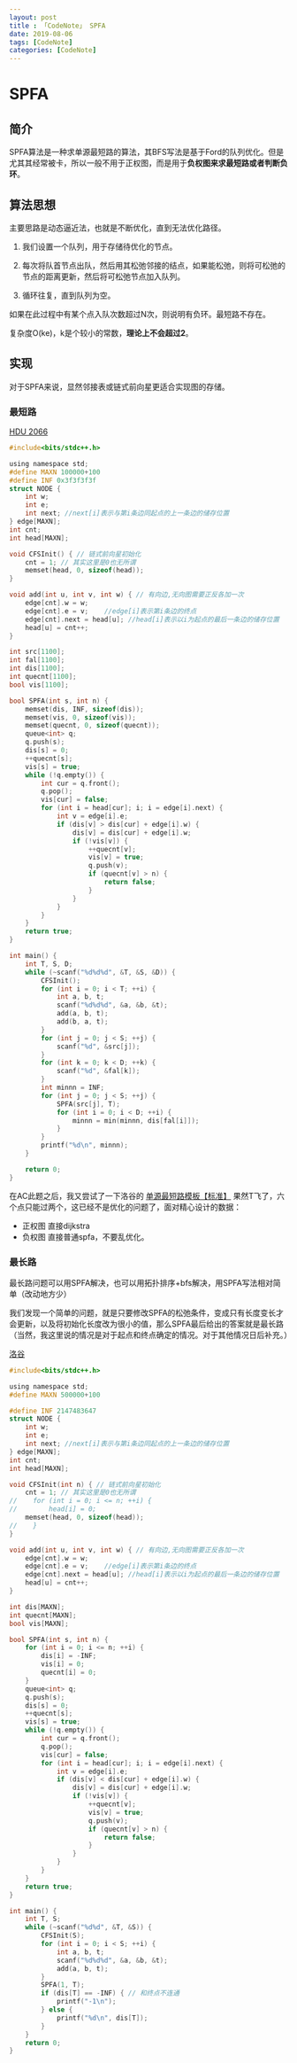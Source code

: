 ```yaml
---
layout: post
title : 「CodeNote」 SPFA
date: 2019-08-06
tags: [CodeNote]
categories: [CodeNote]
---
```

# SPFA

## 简介

SPFA算法是一种求单源最短路的算法，其BFS写法是基于Ford的队列优化。但是尤其其经常被卡，所以一般不用于正权图，而是用于**负权图来求最短路或者判断负环**。

## 算法思想

主要思路是动态逼近法，也就是不断优化，直到无法优化路径。

1. 我们设置一个队列，用于存储待优化的节点。

2. 每次将队首节点出队，然后用其松弛邻接的结点，如果能松弛，则将可松弛的节点的距离更新，然后将可松弛节点加入队列。

3. 循环往复，直到队列为空。

如果在此过程中有某个点入队次数超过N次，则说明有负环。最短路不存在。

复杂度O(ke)，k是个较小的常数，**理论上不会超过2**。

## 实现

对于SPFA来说，显然邻接表或链式前向星更适合实现图的存储。

### 最短路

[HDU 2066](http://acm.hdu.edu.cn/showproblem.php?pid=2066)

```c
#include<bits/stdc++.h>

using namespace std;
#define MAXN 100000+100
#define INF 0x3f3f3f3f
struct NODE {
    int w;
    int e;
    int next; //next[i]表示与第i条边同起点的上一条边的储存位置
} edge[MAXN];
int cnt;
int head[MAXN];

void CFSInit() { // 链式前向星初始化
    cnt = 1; // 其实这里是0也无所谓
    memset(head, 0, sizeof(head));
}

void add(int u, int v, int w) { // 有向边,无向图需要正反各加一次
    edge[cnt].w = w;
    edge[cnt].e = v;    //edge[i]表示第i条边的终点
    edge[cnt].next = head[u]; //head[i]表示以i为起点的最后一条边的储存位置
    head[u] = cnt++;
}

int src[1100];
int fal[1100];
int dis[1100];
int quecnt[1100];
bool vis[1100];

bool SPFA(int s, int n) {
    memset(dis, INF, sizeof(dis));
    memset(vis, 0, sizeof(vis));
    memset(quecnt, 0, sizeof(quecnt));
    queue<int> q;
    q.push(s);
    dis[s] = 0;
    ++quecnt[s];
    vis[s] = true;
    while (!q.empty()) {
        int cur = q.front();
        q.pop();
        vis[cur] = false;
        for (int i = head[cur]; i; i = edge[i].next) {
            int v = edge[i].e;
            if (dis[v] > dis[cur] + edge[i].w) {
                dis[v] = dis[cur] + edge[i].w;
                if (!vis[v]) {
                    ++quecnt[v];
                    vis[v] = true;
                    q.push(v);
                    if (quecnt[v] > n) {
                        return false;
                    }
                }
            }
        }
    }
    return true;
}

int main() {
    int T, S, D;
    while (~scanf("%d%d%d", &T, &S, &D)) {
        CFSInit();
        for (int i = 0; i < T; ++i) {
            int a, b, t;
            scanf("%d%d%d", &a, &b, &t);
            add(a, b, t);
            add(b, a, t);
        }
        for (int j = 0; j < S; ++j) {
            scanf("%d", &src[j]);
        }
        for (int k = 0; k < D; ++k) {
            scanf("%d", &fal[k]);
        }
        int minnn = INF;
        for (int j = 0; j < S; ++j) {
            SPFA(src[j], T);
            for (int i = 0; i < D; ++i) {
                minnn = min(minnn, dis[fal[i]]);
            }
        }
        printf("%d\n", minnn);
    }

    return 0;
}

```

在AC此题之后，我又尝试了一下洛谷的 [单源最短路模板【标准】](https://www.luogu.org/problem/P4779) 果然T飞了，六个点只能过两个，这已经不是优化的问题了，面对精心设计的数据：

- 正权图  直接dijkstra
- 负权图  直接普通spfa，不要乱优化。

### 最长路

最长路问题可以用SPFA解决，也可以用拓扑排序+bfs解决，用SPFA写法相对简单（改动地方少）

我们发现一个简单的问题，就是只要修改SPFA的松弛条件，变成只有长度变长才会更新，以及将初始化长度改为很小的值，那么SPFA最后给出的答案就是最长路（当然，我这里说的情况是对于起点和终点确定的情况。对于其他情况日后补充。）

[洛谷](https://www.luogu.org/problem/P1807)

```c
#include<bits/stdc++.h>

using namespace std;
#define MAXN 500000+100

#define INF 2147483647
struct NODE {
    int w;
    int e;
    int next; //next[i]表示与第i条边同起点的上一条边的储存位置
} edge[MAXN];
int cnt;
int head[MAXN];

void CFSInit(int n) { // 链式前向星初始化
    cnt = 1; // 其实这里是0也无所谓
//    for (int i = 0; i <= n; ++i) {
//        head[i] = 0;
    memset(head, 0, sizeof(head));
//    }
}

void add(int u, int v, int w) { // 有向边,无向图需要正反各加一次
    edge[cnt].w = w;
    edge[cnt].e = v;    //edge[i]表示第i条边的终点
    edge[cnt].next = head[u]; //head[i]表示以i为起点的最后一条边的储存位置
    head[u] = cnt++;
}

int dis[MAXN];
int quecnt[MAXN];
bool vis[MAXN];

bool SPFA(int s, int n) {
    for (int i = 0; i <= n; ++i) {
        dis[i] = -INF;
        vis[i] = 0;
        quecnt[i] = 0;
    }
    queue<int> q;
    q.push(s);
    dis[s] = 0;
    ++quecnt[s];
    vis[s] = true;
    while (!q.empty()) {
        int cur = q.front();
        q.pop();
        vis[cur] = false;
        for (int i = head[cur]; i; i = edge[i].next) {
            int v = edge[i].e;
            if (dis[v] < dis[cur] + edge[i].w) {
                dis[v] = dis[cur] + edge[i].w;
                if (!vis[v]) {
                    ++quecnt[v];
                    vis[v] = true;
                    q.push(v);
                    if (quecnt[v] > n) {
                        return false;
                    }
                }
            }
        }
    }
    return true;
}

int main() {
    int T, S;
    while (~scanf("%d%d", &T, &S)) {
        CFSInit(S);
        for (int i = 0; i < S; ++i) {
            int a, b, t;
            scanf("%d%d%d", &a, &b, &t);
            add(a, b, t);
        }
        SPFA(1, T);
        if (dis[T] == -INF) { // 和终点不连通
            printf("-1\n");
        } else {
            printf("%d\n", dis[T]);
        }
    }
    return 0;
}
```

